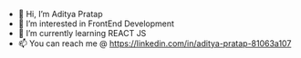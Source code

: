 - 👋 Hi, I’m Aditya Pratap
- 👀 I’m interested in FrontEnd Development
- 🌱 I’m currently learning REACT JS
- 📫 You can reach me @ https://linkedin.com/in/aditya-pratap-81063a107
